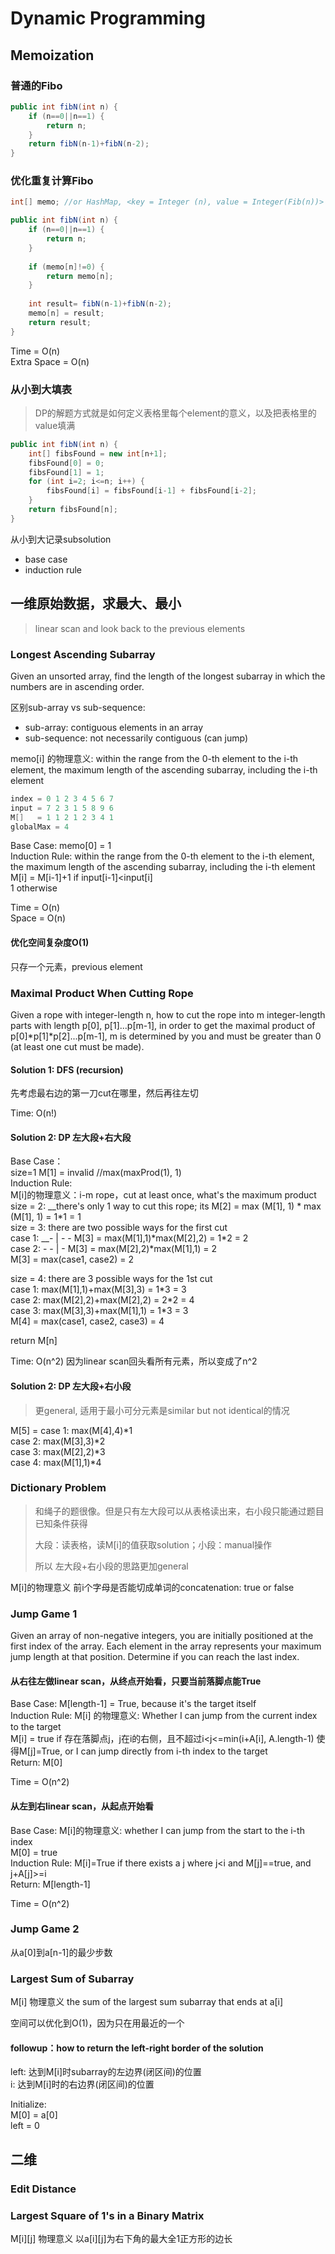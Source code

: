 # Dynamic Programming

## Memoization

### 普通的Fibo

```java
public int fibN(int n) {
    if (n==0||n==1) {
        return n;
    }
    return fibN(n-1)+fibN(n-2);
}
```

### 优化重复计算Fibo

```java
int[] memo; //or HashMap, <key = Integer (n), value = Integer(Fib(n))>

public int fibN(int n) {
    if (n==0||n==1) {
        return n;
    }
    
    if (memo[n]!=0) {
        return memo[n];
    }
    
    int result= fibN(n-1)+fibN(n-2);
    memo[n] = result;
    return result;
}
```

Time = O\(n\)  
Extra Space = O\(n\)

### 从小到大填表

> DP的解题方式就是如何定义表格里每个element的意义，以及把表格里的value填满

```java
public int fibN(int n) {
    int[] fibsFound = new int[n+1];
    fibsFound[0] = 0;
    fibsFound[1] = 1;
    for (int i=2; i<=n; i++) {
        fibsFound[i] = fibsFound[i-1] + fibsFound[i-2];
    }
    return fibsFound[n];
}
```

从小到大记录subsolution

* base case
* induction rule

## 一维原始数据，求最大、最小

> linear scan and look back to the previous elements

### Longest Ascending Subarray

Given an unsorted array, find the length of the longest subarray in which the numbers are in ascending order. 

区别sub-array vs sub-sequence: 

* sub-array: contiguous elements in an array
* sub-sequence: not necessarily contiguous \(can jump\)

memo\[i\] 的物理意义: within the range from the 0-th element to the i-th element, the maximum length of the ascending subarray, including the i-th element

```java
index = 0 1 2 3 4 5 6 7
input = 7 2 3 1 5 8 9 6
M[]   = 1 1 2 1 2 3 4 1
globalMax = 4
```

Base Case: memo\[0\] = 1   
Induction Rule: within the range from the 0-th element to the i-th element, the maximum length of the ascending subarray, including the i-th element  
M\[i\] = M\[i-1\]+1  if input\[i-1\]&lt;input\[i\]  
1                          otherwise

Time = O\(n\)  
Space = O\(n\)

#### 优化空间复杂度O\(1\)

只存一个元素，previous element

### Maximal Product When Cutting Rope

Given a rope with integer-length n, how to cut the rope into m integer-length parts with length p\[0\], p\[1\]...p\[m-1\], in order to get the maximal product of p\[0\]\*p\[1\]\*p\[2\]...p\[m-1\], m is determined by you and must be greater than 0 \(at least one cut must be made\).

#### Solution 1: DFS \(recursion\)

先考虑最右边的第一刀cut在哪里，然后再往左切

Time: O\(n!\)

#### Solution 2: DP 左大段+右大段

Base Case：  
size=1  M\[1\] = invalid       //max\(maxProd\(1\), 1\)  
Induction Rule:   
M\[i\]的物理意义：i-m rope，cut at least once, what's the maximum product  
size = 2:  __there's only 1 way to cut this rope; its M\[2\] = max \(M\[1\], 1\) \* max \(M\[1\], 1\) = 1\*1 = 1  
size = 3:  there are two possible ways for the first cut  
                 case 1:  __- \| - - M\[3\] = max\(M\[1\],1\)\*max\(M\[2\],2\) = 1\*2 = 2  
                 case 2: - - \| -  M\[3\] = max\(M\[2\],2\)\*max\(M\[1\],1\) = 2  
                 M\[3\] = max\(case1, case2\) = 2

size = 4: there are 3 possible ways for the 1st cut  
                case 1: max\(M\[1\],1\)+max\(M\[3\],3\) = 1\*3 = 3  
                case 2: max\(M\[2\],2\)+max\(M\[2\],2\) = 2\*2 = 4  
                case 3: max\(M\[3\],3\)+max\(M\[1\],1\) = 1\*3 = 3  
                M\[4\] = max\(case1, case2, case3\) = 4

return M\[n\]

Time: O\(n^2\) 因为linear scan回头看所有元素，所以变成了n^2

#### Solution 2: DP 左大段+右小段

> 更general, 适用于最小可分元素是similar but not identical的情况

M\[5\] = case 1: max\(M\[4\],4\)\*1  
            case 2: max\(M\[3\],3\)\*2  
            case 3: max\(M\[2\],2\)\*3  
            case 4: max\(M\[1\],1\)\*4

### Dictionary Problem

> 和绳子的题很像。但是只有左大段可以从表格读出来，右小段只能通过题目已知条件获得  
>   
> 大段：读表格，读M\[i\]的值获取solution；小段：manual操作   
>   
> 所以 左大段+右小段的思路更加general

M\[i\]的物理意义 前i个字母是否能切成单词的concatenation: true or false

### Jump Game 1

Given an array of non-negative integers, you are initially positioned at the first index of the array. Each element in the array represents your maximum jump length at that position. Determine if you can reach the last index. 

#### 从右往左做linear scan，从终点开始看，只要当前落脚点能True

Base Case: M\[length-1\] = True, because it's the target itself  
Induction Rule: M\[i\] 的物理意义: Whether I can jump from the current index to the target  
M\[i\] = true if 存在落脚点j，j在i的右侧，且不超过i&lt;j&lt;=min\(i+A\[i\], A.length-1\) 使得M\[j\]=True, or  I can jump directly from i-th index to the target  
Return: M\[0\]

Time = O\(n^2\)

#### 从左到右linear scan，从起点开始看

Base Case: M\[i\]的物理意义: whether I can jump from the start to the i-th index  
M\[0\] = true  
Induction Rule: M\[i\]=True if there exists a j where j&lt;i and M\[j\]==true, and j+A\[j\]&gt;=i  
Return: M\[length-1\]

Time = O\(n^2\)

### Jump Game 2

从a\[0\]到a\[n-1\]的最少步数

### Largest Sum of Subarray 

M\[i\] 物理意义 the sum of the largest sum subarray that ends at a\[i\] 

空间可以优化到O\(1\)，因为只在用最近的一个

#### followup：how to return the left-right border of the solution 

left: 达到M\[i\]时subarray的左边界\(闭区间\)的位置  
i: 达到M\[i\]时的右边界\(闭区间\)的位置

Initialize:  
M\[0\] = a\[0\]  
left = 0

## 二维

### Edit Distance

### Largest Square of 1's in a Binary Matrix 

M\[i\]\[j\] 物理意义 以a\[i\]\[j\]为右下角的最大全1正方形的边长

